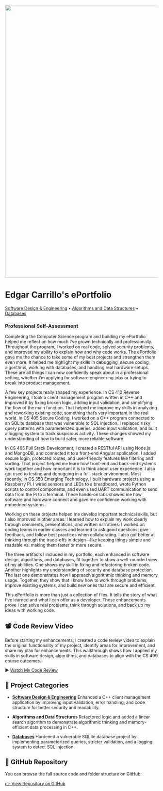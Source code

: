 <img src="https://images.unsplash.com/photo-1550751827-4bd374c3f58b?auto=format&fit=crop&w=1450&q=80" width="900">

# Edgar Carrillo's ePortfolio


[Software Design & Engineering](./Software%20Design%20and%20Engineering/) • [Algorithms and Data Structures](./Algorithms%20and%20Data%20Structure/) • [Databases](./Databases/)

### Professional Self-Assessment
Completing the Computer Science program and building my ePortfolio helped me reflect on how much I’ve grown technically and professionally. Throughout the program, I worked on real code, solved security problems, and improved my ability to explain how and why code works. The ePortfolio gave me the chance to take some of my best projects and strengthen them even more. It helped me highlight my skills in debugging, secure coding, algorithms, working with databases, and handling real hardware setups. These are all things I can now confidently speak about in a professional setting, whether I’m applying for software engineering jobs or trying to break into product management.

A few key projects really shaped my experience. In CS 410 Reverse Engineering, I took a client management program written in C++ and improved it by fixing broken logic, adding input validation, and simplifying the flow of the main function. That helped me improve my skills in analyzing and reworking existing code, something that’s very important in the real world. In CS 405 Secure Coding, I worked on a C++ program connected to an SQLite database that was vulnerable to SQL injection. I replaced risky query patterns with parameterized queries, added input validation, and built a logging system to track suspicious activity. These changes showed my understanding of how to build safer, more reliable software.

In CS 465 Full Stack Development, I created a RESTful API using Node.js and MongoDB, and connected it to a front-end Angular application. I added secure login, protected routes, and user-friendly features like filtering and sorting. That project helped me learn how front-end and back-end systems work together and how important it is to think about user experience. I also got used to testing and debugging in a full-stack environment. Most recently, in CS 350 Emerging Technology, I built hardware projects using a Raspberry Pi. I wired sensors and LEDs to a breadboard, wrote Python scripts to control components, and even used UART communication to send data from the Pi to a terminal. These hands-on labs showed me how software and hardware connect and gave me confidence working with embedded systems.

Working on these projects helped me develop important technical skills, but I also improved in other areas. I learned how to explain my work clearly through comments, presentations, and written narratives. I worked on coding teams in earlier classes and learned to ask good questions, give feedback, and follow best practices when collaborating. I also got better at thinking through the trade-offs in design—like keeping things simple and readable vs. making them faster or more secure.

The three artifacts I included in my portfolio, each enhanced in software design, algorithms, and databases, fit together to show a well-rounded view of my abilities. One shows my skill in fixing and refactoring broken code. Another highlights my understanding of security and database protection. The last one demonstrates how I approach algorithmic thinking and memory usage. Together, they show that I know how to work through problems, improve existing systems, and build new ones that are secure and efficient.

This ePortfolio is more than just a collection of files. It tells the story of what I’ve learned and what I can offer as a developer. These enhancements prove I can solve real problems, think through solutions, and back up my ideas with working code. 

## 📽️ Code Review Video

Before starting my enhancements, I created a code review video to explain the original functionality of my project, identify areas for improvement, and share my plan for enhancements. This walkthrough shows how I applied my skills in software design, algorithms, and databases to align with the CS 499 course outcomes.

▶️ [Watch My Code Review](https://youtu.be/zfYRl7XZTf4)

## 📂 Project Categories

- **[Software Design & Engineering](./Software%20Design%20and%20Engineering/)**
  Enhanced a C++ client management application by improving input validation, error handling, and code structure for better security and readability.
  
- **[Algorithms and Data Structures](./Algorithms%20and%20Data%20Structure/)**
  Refactored logic and added a linear search algorithm to demonstrate algorithmic thinking and memory-efficient data processing in C++.
  
- **[Databases](./Databases/)**
  Hardened a vulnerable SQLite database project by implementing parameterized queries, stricter validation, and a logging system to detect SQL injection.

## 🔗 GitHub Repository

You can browse the full source code and folder structure on GitHub:

[👉 View Repository on GitHub](https://github.com/edgarcarrillosandoval/edgarc-eportfolio)
